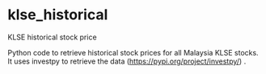 # klse_historical
KLSE historical stock price

Python code to retrieve historical stock prices for all Malaysia KLSE stocks. It uses investpy to retrieve the data (https://pypi.org/project/investpy/) .
